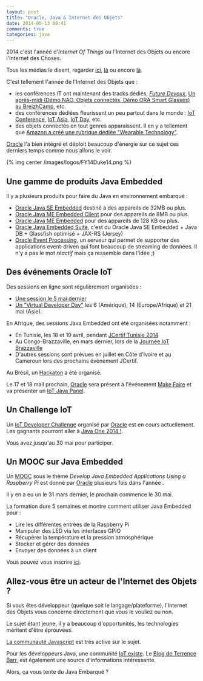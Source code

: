 ```yaml
---
layout: post
title: "Oracle, Java & Internet des Objets"
date: 2014-05-13 08:41
comments: true
categories: java
---
```


2014 c'est l'année d'_Internet Of Things_ ou l'Internet des Objets ou encore l'Internet des Choses.

Tous les médias le disent, regarder [ici](http://www.lefigaro.fr/secteur/high-tech/2014/01/06/01007-20140106ARTFIG00069-l-annee-2014-placee-sous-le-signe-de-l-internet-des-objets.php), [là](http://www.atlantico.fr/rdv/minute-tech/2014-sera-t-elle-annee-internet-choses-bertrand-duperrin-951986.html) ou encore [là](http://blog.econocom.com/blog/2014-lannee-de-linternet-des-objets-grand-public/).

C'est tellement l'année de l'Internet des Objets que :

* les conférences IT ont maintenant des tracks dédiés, [_Future Devoxx_](http://cfp.devoxx.fr/devoxxfr2014/talks/hack),
[Un après-midi (Démo NAO, Objets connectés, Démo ORA Smart Glasses) au BreizhCamp](http://cfp.devoxx.fr/devoxxfr2014/talks/hack), etc.
* des conférences dédiées fleurissent un peu partout dans le monde : [IoT Conference](http://blog.econocom.com/blog/2014-lannee-de-linternet-des-objets-grand-public/), [IoT Asia](http://www.internetofthingsasia.com/), [IoT Day](http://iotday.org/), etc.
* des objets connectés en tout genres apparaissent. Il en y a tellement que [Amazon a créé une rubrique dédiée "Wearable Technology"](http://www.amazon.com/b?node=9013937011).

[Oracle](http://www.oracle.com/index.html) l'a bien intégré et déploit beaucoup d'énergie sur ce sujet ces derniers temps comme nous allons le voir.

{% img center /images/logos/FY14Duke14.png %}

## Une gamme de produits Java Embedded
Il y a plusieurs produits pour faire du Java en environnement embarqué :

* [Oracle Java SE Embedded](http://www.oracle.com/technetwork/java/embedded/resources/se-embeddocs/index.html) destiné à des appareils de 32MB ou plus.
* [Oracle Java ME Embedded Client](http://www.oracle.com/us/technologies/java/embedded/mobile-edition/overview/index.html) pour des appareils de 8MB ou plus.
* [Oracle Java ME Embedded](http://www.oracle.com/technetwork/java/embedded/resources/me-embeddocs/index.html) pour des appareils de 128 KB ou plus.
* [Oracle Java Embedded Suite](http://www.oracle.com/technetwork/java/embedded/resources/java-embedded-suite/index.html), c'est du Oracle Java SE Embedded + Java DB + Glassfish optimisé + JAX-RS (Jersey)
* [Oracle Event Processing](http://docs.oracle.com/cd/E28280_01/doc.1111/e39318/toc.htm), un serveur qui permet de supporter des applications event-driven qui font beaucoup de streaming de données.
Il n'y a pas le mot _réactif_ mais ça ressemble dans l'idée ;)

## Des événements Oracle IoT
Des sessions en ligne sont régulièrement organisées :

* [Une session le 5 mai dernier](https://blogs.oracle.com/java/entry/free_webinar_on_java_micro)
* [Un "Virtual Developer Day"](https://blogs.oracle.com/java/entry/virtual_developer_day_java_2014) les 6 (Amérique), 14 (Europe/Afrique) et 21 mai (Asie).

En Afrique, des sessions Java Embedded ont été organisées notamment :

* En Tunisie, les 18 et 19 avril, pendant [JCertif Tunisie 2014](http://jcertif.com/tunisie/2014/05/09/jcertif-tunisie/)
* Au Congo-Brazzaville, en mars dernier, lors de la [Journée IoT Brazzaville](https://plus.google.com/events/c7fcpf5lb2dhclvbd4lesni8hng?cfem=1)
* D'autres sessions sont prévues en juillet en Côte d'Ivoire et au Cameroun lors des prochains événement JCertif.

Au Brésil, un [Hackaton](https://blogs.oracle.com/java/entry/internet_of_things_iot_hackathon) a été organisé.

Le 17 et 18 mail prochain, [Oracle](http://www.oracle.com/index.html) sera présent à l'événement [Make Faire](http://makerfaire.com/) et va présenter un [IoT Java Panel](https://blogs.oracle.com/java/entry/java_shows_off_at_maker).

## Un Challenge IoT
Un [IoT Developer Challenge](https://www.java.net/challenge) organisé par [Oracle](http://www.oracle.com/index.html) est en cours actuellement.
Les gagnants pourront aller à [Java One 2014 !](https://www.oracle.com/javaone/index.html).

Vous avez jusqu'au 30 mai pour participer.

## Un MOOC sur Java Embedded
Un [MOOC](http://en.wikipedia.org/wiki/Massive_open_online_course) sous le thème _Develop Java Embedded Applications Using a Raspberry Pi_ est donné par [Oracle](http://www.oracle.com/index.html) plusieurs fois dans l'année .

Il y en a eu un le 31 mars dernier, le prochain commence le 30 mai.

La formation dure 5 semaines et montre comment utiliser Java Embedded pour :

* Lire les différentes entrées de la Raspberry Pi
* Manipuler des LED via les interfaces GPIO
* Récupérer la température et la pression atmosphérique
* Stocker et gérer des données
* Envoyer des données à un client

Vous pouvez vous inscrire [ici](https://apex.oracle.com/pls/apex/f?p=44785:145:0::::P145_EVENT_ID,P145_PREV_PAGE:861,143).

## Allez-vous être un acteur de l'Internet des Objets ?
Si vous êtes développeur (quelque soit le langage/plateforme), l'Internet des Objets vous concerne directement que vous le vouliez ou non.

Le sujet étant jeune, il y a beaucoup d'opportunités, les technologies méritent d'être éprouvées.

[La communauté Javascript](http://postscapes.com/javascript-and-the-internet-of-things) est très active sur le sujet.

Pour les développeurs Java, une communité [IoT existe](https://community.java.net/community/iot). Le [Blog de Terrence Barr](https://terrencebarr.wordpress.com/tag/java-embedded/), est également une source d'informations intéressante.

Alors, ça vous tente du Java Embarqué ?